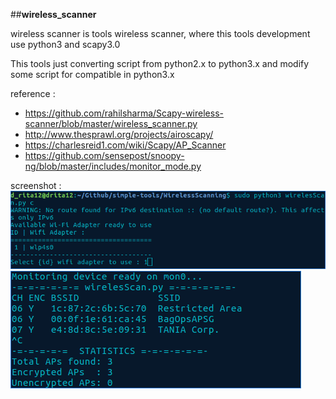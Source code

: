 ##**wireless_scanner**

wireless scanner is tools wireless scanner, where this tools development use python3 and scapy3.0

This tools just converting script from python2.x to python3.x and modify some script for compatible in python3.x

reference : 
- https://github.com/rahilsharma/Scapy-wireless-scanner/blob/master/wireless_scanner.py
- http://www.thesprawl.org/projects/airoscapy/
- https://charlesreid1.com/wiki/Scapy/AP_Scanner
- https://github.com/sensepost/snoopy-ng/blob/master/includes/monitor_mode.py

screenshot :
![](https://raw.githubusercontent.com/geek-id/wireless_scanner/master/screenshot/wirelesScan_1.png) 
![](https://raw.githubusercontent.com/geek-id/wireless_scanner/master/screenshot/wirelesScan_2.png) 